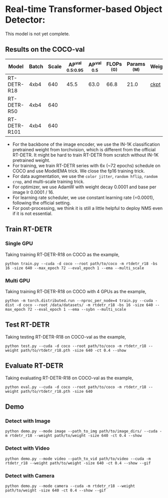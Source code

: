 # Real-time Transformer-based Object Detector:
This model is not yet complete.

## Results on the COCO-val
|     Model    | Batch | Scale | AP<sup>val<br>0.5:0.95 | AP<sup>val<br>0.5 | FLOPs<br><sup>(G) | Params<br><sup>(M) | Weight | Los |
|--------------|-------|-------|------------------------|-------------------|-------------------|--------------------|--------|-----|
| RT-DETR-R18  | 4xb4  |  640  |           45.5         |        63.0       |        66.8       |        21.0        | [ckpt](https://github.com/yjh0410/RT-ODLab/releases/download/detr_series_ckpt/rtdetr_r18_coco.pth) | [log](https://github.com/yjh0410/RT-ODLab/releases/download/detr_series_ckpt/RT-DETR-R18-COCO.txt)|
| RT-DETR-R50  | 4xb4  |  640  |                        |                   |                   |                    |  | |
| RT-DETR-R101 | 4xb4  |  640  |                        |                   |                   |                    |  | |

- For the backbone of the image encoder, we use the IN-1K classification pretrained weight from torchvision, which is different from the official
RT-DETR. It might be hard to train RT-DETR from scratch without IN-1K pretrained weight.
- For training, we train RT-DETR series with 6x (~72 epochs) schedule on COCO and use ModelEMA trick. We close the fp16 training trick.
- For data augmentation, we use the `color jitter`, `random hflip`, `random crop`, and multi-scale training trick.
- For optimizer, we use AdamW with weight decay 0.0001 and base per image lr 0.0001 / 16.
- For learning rate scheduler, we use constant learning rate (=0.0001), following the official setting.
- For post-processing, we think it is still a little helpful to deploy NMS even if it is not essential.

## Train RT-DETR
### Single GPU
Taking training RT-DETR-R18 on COCO as the example,
```Shell
python train.py --cuda -d coco --root path/to/coco -m rtdetr_r18 -bs 16 -size 640 --max_epoch 72 --eval_epoch 1 --ema --multi_scale 
```

### Multi GPU
Taking training RT-DETR-R18 on COCO with 4 GPUs as the example,
```Shell
python -m torch.distributed.run --nproc_per_node=4 train.py --cuda -dist -d coco --root /data/datasets/ -m rtdetr_r18 -bs 16 -size 640 --max_epoch 72 --eval_epoch 1 --ema --sybn --multi_scale 
```

## Test RT-DETR
Taking testing RT-DETR-R18 on COCO-val as the example,
```Shell
python test.py --cuda -d coco --root path/to/coco -m rtdetr_r18 --weight path/to/rtdetr_r18.pth -size 640 -ct 0.4 --show 
```

## Evaluate RT-DETR
Taking evaluating RT-DETR-R18 on COCO-val as the example,
```Shell
python eval.py --cuda -d coco --root path/to/coco -m rtdetr_r18 --weight path/to/rtdetr_r18.pth -size 640
```

## Demo
### Detect with Image
```Shell
python demo.py --mode image --path_to_img path/to/image_dirs/ --cuda -m rtdetr_r18 --weight path/to/weight -size 640 -ct 0.4 --show
```

### Detect with Video
```Shell
python demo.py --mode video --path_to_vid path/to/video --cuda -m rtdetr_r18 --weight path/to/weight -size 640 -ct 0.4 --show --gif
```

### Detect with Camera
```Shell
python demo.py --mode camera --cuda -m rtdetr_r18 --weight path/to/weight -size 640 -ct 0.4 --show --gif
```